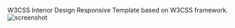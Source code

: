 W3CSS Interior Design Responsive Template based on  W3CSS framework.
![screenshot](images/w3css-interior-design-screenshot.jpg)
